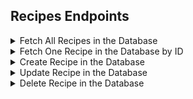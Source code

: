 ## Recipes Endpoints
  <details close>
    <summary>Fetch All Recipes in the Database</summary>

      > GET /api/v1/recipes
      
    JSON Response Example: 
    ```json 
    ```
  </details>
  <details close>
    <summary>Fetch One Recipe in the Database by ID</summary>

      > GET /api/v1/recipes/:id
      
    JSON Response Example: 
    ```json 
    ```
  </details>
  <details close>
    <summary>Create Recipe in the Database</summary>

      > POST /api/v1/Recipes

    Request Body Example: 
    ```json
      {
          "name": "Peanut Butter Oreos",
          "steps": [
              "Dip Oreo into jar of Peanut Butter",
              "Consume",
              "Repeat until satisfied"
          ],
          "description": "A true camp classic! Enjoy with a scary movie on a slumber party.",
          "ingredients": [
              {
                  "name": "Peanut Butter",
                  "amount": 1,
                  "unit": "jar"
              },
              {
                  "name": "Oreos",
                  "amount": 1,
                  "unit": "box"
              }
          ]
      }
    ```
      
    Successful Response Example: 
    ```
      Recipe successfully created
    ```
  </details>
  <details close>
    <summary>Update Recipe in the Database</summary>

      > PATCH /api/v1/recipes/:id

    Request Body Example: 
    ```json
    ```
      
    Successful Response Example: 
    ```
    ```
  </details>
  <details close>
    <summary>Delete Recipe in the Database</summary>

      > DELETE /api/v1/recipes/:id
      
    Successful Response Example: 
    ```
    ```
  </details>
  <br>